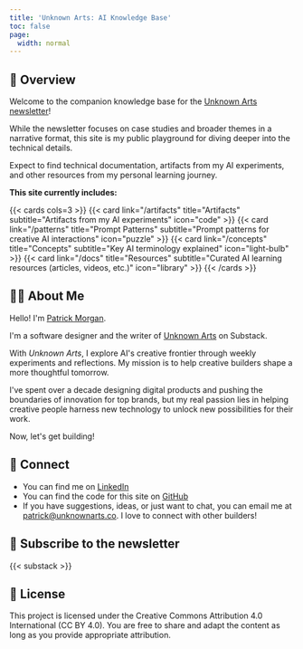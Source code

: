 ```yaml
---
title: 'Unknown Arts: AI Knowledge Base'
toc: false
page:
  width: normal
---
```


## 📖 Overview

Welcome to the companion knowledge base for the [Unknown Arts newsletter](https://www.unknownarts.co)! 

While the newsletter focuses on case studies and broader themes in a narrative format, this site is my public playground for diving deeper into the technical details.

Expect to find technical documentation, artifacts from my AI experiments, and other resources from my personal learning journey.

**This site currently includes:**

{{< cards cols=3 >}}
  {{< card link="/artifacts" title="Artifacts" subtitle="Artifacts from my AI experiments" icon="code" >}}
  {{< card link="/patterns" title="Prompt Patterns" subtitle="Prompt patterns for creative AI interactions" icon="puzzle" >}}
  {{< card link="/concepts" title="Concepts" subtitle="Key AI terminology explained" icon="light-bulb" >}}
  {{< card link="/docs" title="Resources" subtitle="Curated AI learning resources (articles, videos, etc.)" icon="library" >}}
{{< /cards >}}

## 👨‍💻 About Me

Hello! I'm [Patrick Morgan](https://patrickmorgan.org).

I'm a software designer and the writer of [Unknown Arts](https://www.unknownarts.co) on Substack.

With *Unknown Arts*, I explore AI's creative frontier through weekly experiments and reflections. My mission is to help creative builders shape a more thoughtful tomorrow.

I've spent over a decade designing digital products and pushing the boundaries of innovation for top brands, but my real passion lies in helping creative people harness new technology to unlock new possibilities for their work.

Now, let's get building!

## 🔗 Connect

- You can find me on [LinkedIn](https://www.linkedin.com/in/itspatmorgan/)
- You can find the code for this site on [GitHub](https://github.com/itspatmorgan/unknown-arts-ai)
- If you have suggestions, ideas, or just want to chat, you can email me at patrick@unknownarts.co. I love to connect with other builders!

## 💌 Subscribe to the newsletter

{{< substack >}}

## 📄 License

This project is licensed under the Creative Commons Attribution 4.0 International (CC BY 4.0). You are free to share and adapt the content as long as you provide appropriate attribution.